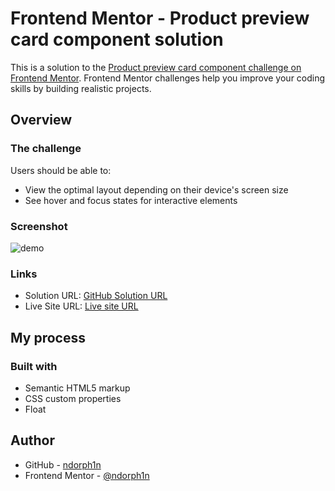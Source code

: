 # Frontend Mentor - Product preview card component solution

This is a solution to the [Product preview card component challenge on Frontend Mentor](https://www.frontendmentor.io/challenges/product-preview-card-component-GO7UmttRfa). Frontend Mentor challenges help you improve your coding skills by building realistic projects. 


## Overview

### The challenge

Users should be able to:

- View the optimal layout depending on their device's screen size
- See hover and focus states for interactive elements

### Screenshot

![demo](github.com/ndorph1n/frontend-mentor/blob/main/card%20component/float%20version/image/Card%20component%20demo.png?raw=true)


### Links

- Solution URL: [GitHub Solution URL](https://github.com/ndorph1n/frontend-mentor/tree/main/card%20component/float%20version)
- Live Site URL: [Live site URL](https://ndorph1n.github.io/frontend-mentor/card%20component/float%20version/)


## My process

### Built with

- Semantic HTML5 markup
- CSS custom properties
- Float

## Author

- GitHub - [ndorph1n](https://github.com/ndorph1n)
- Frontend Mentor - [@ndorph1n](https://www.frontendmentor.io/profile/ndorph1n)
